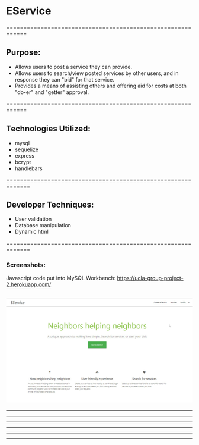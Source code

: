 # EService
============================================================

## Purpose:
- Allows users to post a service they can provide.  
- Allows users to search/view posted services by other users, and in response they can "bid" for that service.
- Provides a means of assisting others and offering aid for costs at both "do-er" and "getter" approval.

============================================================

## Technologies Utilized:
- mysql
- sequelize
- express
- bcrypt
- handlebars

=============================================================

## Developer Techniques:
- User validation
- Database manipulation
- Dynamic html

=============================================================


 ### Screenshots:

Javascript code put into MySQL Workbench:
https://ucla-group-project-2.herokuapp.com/

![initial load](/README/homepage.jpg)
--------------------------------------------------------------

--------------------------------------------------------------

--------------------------------------------------------------

--------------------------------------------------------------

--------------------------------------------------------------

--------------------------------------------------------------

--------------------------------------------------------------

